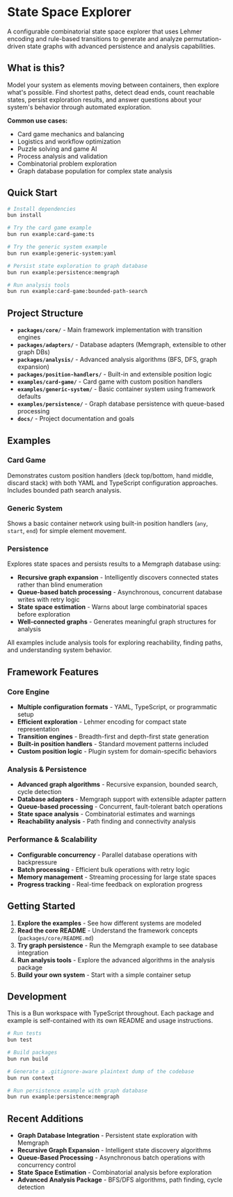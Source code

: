 # State Space Explorer

A configurable combinatorial state space explorer that uses Lehmer encoding and rule-based transitions to generate and analyze permutation-driven state graphs with advanced persistence and analysis capabilities.

## What is this?

Model your system as elements moving between containers, then explore what's possible. Find shortest paths, detect dead ends, count reachable states, persist exploration results, and answer questions about your system's behavior through automated exploration.

**Common use cases:**

- Card game mechanics and balancing
- Logistics and workflow optimization
- Puzzle solving and game AI
- Process analysis and validation
- Combinatorial problem exploration
- Graph database population for complex state analysis

## Quick Start

```bash
# Install dependencies
bun install

# Try the card game example
bun run example:card-game:ts

# Try the generic system example
bun run example:generic-system:yaml

# Persist state exploration to graph database
bun run example:persistence:memgraph

# Run analysis tools
bun run example:card-game:bounded-path-search
```

## Project Structure

- **`packages/core/`** - Main framework implementation with transition engines
- **`packages/adapters/`** - Database adapters (Memgraph, extensible to other graph DBs)
- **`packages/analysis/`** - Advanced analysis algorithms (BFS, DFS, graph expansion)
- **`packages/position-handlers/`** - Built-in and extensible position logic
- **`examples/card-game/`** - Card game with custom position handlers
- **`examples/generic-system/`** - Basic container system using framework defaults
- **`examples/persistence/`** - Graph database persistence with queue-based processing
- **`docs/`** - Project documentation and goals

## Examples

### Card Game

Demonstrates custom position handlers (deck top/bottom, hand middle, discard stack) with both YAML and TypeScript configuration approaches. Includes bounded path search analysis.

### Generic System

Shows a basic container network using built-in position handlers (`any`, `start`, `end`) for simple element movement.

### Persistence

Explores state spaces and persists results to a Memgraph database using:

- **Recursive graph expansion** - Intelligently discovers connected states rather than blind enumeration
- **Queue-based batch processing** - Asynchronous, concurrent database writes with retry logic
- **State space estimation** - Warns about large combinatorial spaces before exploration
- **Well-connected graphs** - Generates meaningful graph structures for analysis

All examples include analysis tools for exploring reachability, finding paths, and understanding system behavior.

## Framework Features

### Core Engine

- **Multiple configuration formats** - YAML, TypeScript, or programmatic setup
- **Efficient exploration** - Lehmer encoding for compact state representation
- **Transition engines** - Breadth-first and depth-first state generation
- **Built-in position handlers** - Standard movement patterns included
- **Custom position logic** - Plugin system for domain-specific behaviors

### Analysis & Persistence

- **Advanced graph algorithms** - Recursive expansion, bounded search, cycle detection
- **Database adapters** - Memgraph support with extensible adapter pattern
- **Queue-based processing** - Concurrent, fault-tolerant batch operations
- **State space analysis** - Combinatorial estimates and warnings
- **Reachability analysis** - Path finding and connectivity analysis

### Performance & Scalability

- **Configurable concurrency** - Parallel database operations with backpressure
- **Batch processing** - Efficient bulk operations with retry logic
- **Memory management** - Streaming processing for large state spaces
- **Progress tracking** - Real-time feedback on exploration progress

## Getting Started

1. **Explore the examples** - See how different systems are modeled
2. **Read the core README** - Understand the framework concepts (`packages/core/README.md`)
3. **Try graph persistence** - Run the Memgraph example to see database integration
4. **Run analysis tools** - Explore the advanced algorithms in the analysis package
5. **Build your own system** - Start with a simple container setup

## Development

This is a Bun workspace with TypeScript throughout. Each package and example is self-contained with its own README and usage instructions.

```bash
# Run tests
bun test

# Build packages
bun run build

# Generate a .gitignore-aware plaintext dump of the codebase
bun run context

# Run persistence example with graph database
bun run example:persistence:memgraph
```

## Recent Additions

- **Graph Database Integration** - Persistent state exploration with Memgraph
- **Recursive Graph Expansion** - Intelligent state discovery algorithms
- **Queue-Based Processing** - Asynchronous batch operations with concurrency control
- **State Space Estimation** - Combinatorial analysis before exploration
- **Advanced Analysis Package** - BFS/DFS algorithms, path finding, cycle detection
